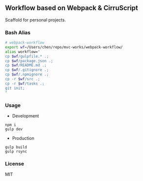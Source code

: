
Workflow based on Webpack & CirruScript
----

Scaffold for personal projects.

### Bash Alias

```bash
# webpack-workflow
export wf=/Users/chen/repo/mvc-works/webpack-workflow/
alias workflow="
cp $wf/gulpfile.* .;
cp $wf/package.json .;
cp $wf/README.md .;
cp $wf/.gitignore .;
cp $wf/.npmignore .;
cp -r $wf/src .;
cp -r $wf/tasks .;
git init;
"
```

### Usage

* Development

```text
npm i
gulp dev
```

* Production

```text
gulp build
gulp rsync
```

### License

MIT
